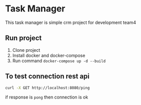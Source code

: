 # Task Manager
This task manager is simple crm project for development team4

## Run project
1. Clone project
2. Install docker and docker-compose
3. Run command `docker-compose up -d --build`

## To test connection rest api
```bash
curl -X GET http://localhost:8080/ping
```

if response is `pong` then connection is ok

